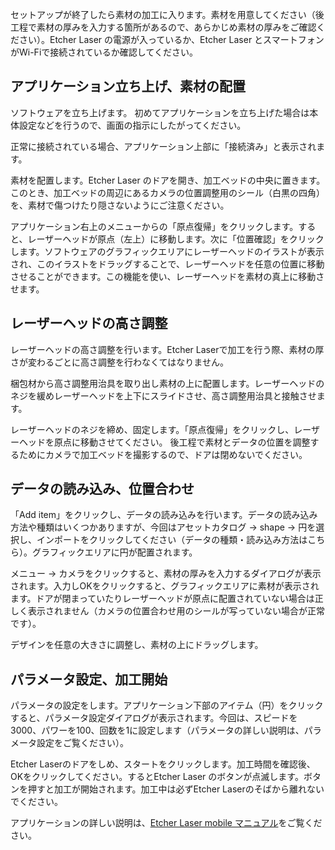 セットアップが終了したら素材の加工に入ります。素材を用意してください（後工程で素材の厚みを入力する箇所があるので、あらかじめ素材の厚みをご確認ください）。Etcher Laser の電源が入っているか、Etcher Laser とスマートフォンがWi-Fiで接続されているか確認してください。


## アプリケーション立ち上げ、素材の配置
ソフトウェアを立ち上げます。 初めてアプリケーションを立ち上げた場合は本体設定などを行うので、画面の指示にしたがってください。

正常に接続されている場合、アプリケーション上部に「接続済み」と表示されます。

素材を配置します。Etcher Laser のドアを開き、加工ベッドの中央に置きます。このとき、加工ベッドの周辺にあるカメラの位置調整用のシール（白黒の四角）を、素材で傷つけたり隠さないようにご注意ください。

アプリケーション右上のメニューからの「原点復帰」をクリックします。すると、レーザーヘッドが原点（左上）に移動します。次に「位置確認」をクリックします。ソフトウェアのグラフィックエリアにレーザーヘッドのイラストが表示され、このイラストをドラッグすることで、レーザーヘッドを任意の位置に移動させることができます。この機能を使い、レーザーヘッドを素材の真上に移動させます。

## レーザーヘッドの高さ調整
レーザーヘッドの高さ調整を行います。Etcher Laserで加工を行う際、素材の厚さが変わるごとに高さ調整を行わなくてはなりません。

梱包材から高さ調整用治具を取り出し素材の上に配置します。レーザーヘッドのネジを緩めレーザーヘッドを上下にスライドさせ、高さ調整用治具と接触させます。

レーザーヘッドのネジを締め、固定します。「原点復帰」をクリックし、レーザーヘッドを原点に移動させてください。
後工程で素材とデータの位置を調整するためにカメラで加工ベッドを撮影するので、ドアは閉めないでください。

## データの読み込み、位置合わせ
「Add item」をクリックし、データの読み込みを行います。データの読み込み方法や種類はいくつかありますが、今回はアセットカタログ → shape → 円を選択し、インポートをクリックしてください（データの種類・読み込み方法はこちら）。グラフィックエリアに円が配置されます。

メニュー → カメラをクリックすると、素材の厚みを入力するダイアログが表示されます。入力しOKをクリックすると、グラフィックエリアに素材が表示されます。ドアが閉まっていたりレーザーヘッドが原点に配置されていない場合は正しく表示されません（カメラの位置合わせ用のシールが写っていない場合が正常です）。

デザインを任意の大きさに調整し、素材の上にドラッグします。

## パラメータ設定、加工開始
パラメータの設定をします。アプリケーション下部のアイテム（円）をクリックすると、パラメータ設定ダイアログが表示されます。今回は、スピードを3000、パワーを100、回数を1に設定します（パラメータの詳しい説明は、パラメータ設定をご覧ください）。

Etcher Laserのドアをしめ、スタートをクリックします。加工時間を確認後、OKをクリックしてください。するとEtcher Laser のボタンが点滅します。ボタンを押すと加工が開始されます。加工中は必ずEtcher Laserのそばから離れないでください。

アプリケーションの詳しい説明は、[Etcher Laser mobile マニュアル](https://www.smartdiys.com/manual/smartdiys-creator-about/)をご覧ください。
